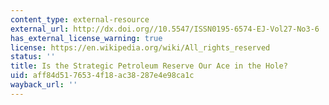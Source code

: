 ```yaml
---
content_type: external-resource
external_url: http://dx.doi.org//10.5547/ISSN0195-6574-EJ-Vol27-No3-6
has_external_license_warning: true
license: https://en.wikipedia.org/wiki/All_rights_reserved
status: ''
title: Is the Strategic Petroleum Reserve Our Ace in the Hole?
uid: aff84d51-7653-4f18-ac38-287e4e98ca1c
wayback_url: ''
---
```

